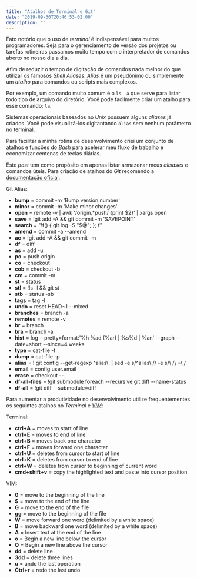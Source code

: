 ```yaml
---
title: "Atalhos de Terminal e Git"
date: "2019-09-30T20:46:53-02:00"
description: ""
---
```


Fato notório que o uso de *terminal* é indispensável para muitos programadores. Seja para o gerenciamento de versão dos projetos ou tarefas rotineiras passamos muito tempo com o interpretador de comandos aberto no nosso dia a dia.

Afim de reduzir o tempo de digitação de comandos nada melhor do que utilizar os famosos *Shell Aliases*. *Alias* é um pseudônimo ou simplemente um *atalho* para comandos ou scripts mais complexos.

Por exemplo, um comando muito comum é o `ls -a` que serve para listar todo tipo de arquivo do diretório. Você pode facilmente criar um atalho para esse comando: `la`.

Sistemas operacionais baseados no *Unix* possuem alguns *aliases* já criados. Você pode visualizá-los digitantando `alias` sem nenhum parâmetro no terminal.

Para facilitar a minha rotina de desenvolvimento criei um conjunto de atalhos e funções do *Bash* para acelerar meu fluxo de trabalho e economizar centenas de teclas diárias.

Este *post* tem como propósito em apenas listar armazenar meus *alisases* e comandos úteis. Para criação de atalhos do *Git* recomendo a [documentação oficial](https://git-scm.com/book/en/v2/Git-Basics-Git-Aliases).

Git Alias:

* **bump** = commit -m 'Bump version number'
* **minor** = commit -m 'Make minor changes'
* **open** = remote -v | awk '/origin.*push/ {print $2}' | xargs open
* **save** = !git add -A && git commit -m 'SAVEPOINT'
* **search** = "!f() { git log -S \"$@\"; }; f"
* **amend** = commit -a --amend
* **ac** = !git add -A && git commit -m
* **df** = diff
* **as** = add -u
* **po** = push origin
* **co** = checkout
* **cob** = checkout -b
* **cm** = commit -m
* **st** = status
* **stl** = !ls -l && git st
* **stb** = status -sb
* **tags** = tag -l
* **undo** = reset HEAD~1 --mixed
* **branches** = branch -a
* **remotes** = remote -v
* **br** = branch
* **bra** = branch -a
* **hist** = log --pretty=format:'%h %ad (%ar) | %s%d | %an' --graph --date=short --since=4.weeks
* **type** = cat-file -t
* **dump** = cat-file -p
* **alias** = ! git config --get-regexp ^alias\\. | sed -e s/^alias\\.// -e s/\\ /\\ =\\ /
* **email** = config user.email
* **erase** = checkout -- .
* **df-all-files** = !git submodule foreach --recursive git diff --name-status
* **df-all** = !git diff --submodule=diff

Para aumentar a produtividade no desenvolvimento utilize frequentementes os seguintes atalhos no *Terminal* e *[VIM](https://www.vim.org/)*:

Terminal:

* **ctrl+A** = moves to start of line
* **ctrl+E** = moves to end of line
* **ctrl+B** = moves back one character
* **ctrl+F** = moves forward one character
* **ctrl+U** = deletes from cursor to start of line
* **ctrl+K** = deletes from cursor to end of line
* **ctrl+W** = deletes from cursor to beginning of current word
* **cmd+shift+v** = copy the highlighted text and paste into cursor position

VIM:

* **0** = move to the beginning of the line
* **$** = move to the end of the line
* **G** = move to the end of the file
* **gg** = move to the beginning of the file
* **W** = move forward one word (delimited by a white space)
* **B** = move backward one word (delimited by a white space)
* **A** = Insert text at the end of the line
* **o** = Begin a new line below the cursor
* **O** = Begin a new line above the cursor
* **dd** = delete line
* **3dd** = delete three lines
* **u** = undo the last operation
* **Ctrl+r** = redo the last undo
